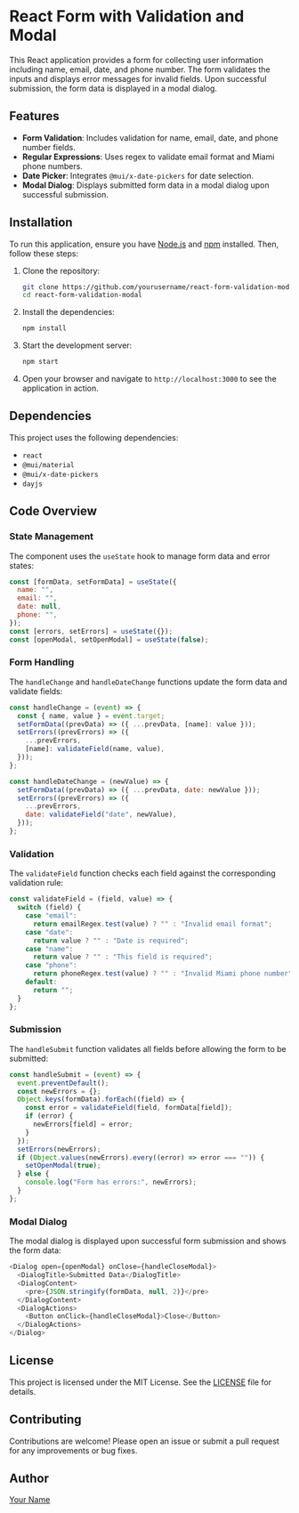 # React Form with Validation and Modal

This React application provides a form for collecting user information including name, email, date, and phone number. The form validates the inputs and displays error messages for invalid fields. Upon successful submission, the form data is displayed in a modal dialog.

## Features

- **Form Validation**: Includes validation for name, email, date, and phone number fields.
- **Regular Expressions**: Uses regex to validate email format and Miami phone numbers.
- **Date Picker**: Integrates `@mui/x-date-pickers` for date selection.
- **Modal Dialog**: Displays submitted form data in a modal dialog upon successful submission.

## Installation

To run this application, ensure you have [Node.js](https://nodejs.org/) and [npm](https://www.npmjs.com/) installed. Then, follow these steps:

1. Clone the repository:
    ```sh
    git clone https://github.com/yourusername/react-form-validation-modal.git
    cd react-form-validation-modal
    ```

2. Install the dependencies:
    ```sh
    npm install
    ```

3. Start the development server:
    ```sh
    npm start
    ```

4. Open your browser and navigate to `http://localhost:3000` to see the application in action.

## Dependencies

This project uses the following dependencies:

- `react`
- `@mui/material`
- `@mui/x-date-pickers`
- `dayjs`

## Code Overview

### State Management

The component uses the `useState` hook to manage form data and error states:

```javascript
const [formData, setFormData] = useState({
  name: "",
  email: "",
  date: null,
  phone: "",
});
const [errors, setErrors] = useState({});
const [openModal, setOpenModal] = useState(false);
```

### Form Handling

The `handleChange` and `handleDateChange` functions update the form data and validate fields:

```javascript
const handleChange = (event) => {
  const { name, value } = event.target;
  setFormData((prevData) => ({ ...prevData, [name]: value }));
  setErrors((prevErrors) => ({
    ...prevErrors,
    [name]: validateField(name, value),
  }));
};

const handleDateChange = (newValue) => {
  setFormData((prevData) => ({ ...prevData, date: newValue }));
  setErrors((prevErrors) => ({
    ...prevErrors,
    date: validateField("date", newValue),
  }));
};
```

### Validation

The `validateField` function checks each field against the corresponding validation rule:

```javascript
const validateField = (field, value) => {
  switch (field) {
    case "email":
      return emailRegex.test(value) ? "" : "Invalid email format";
    case "date":
      return value ? "" : "Date is required";
    case "name":
      return value ? "" : "This field is required";
    case "phone":
      return phoneRegex.test(value) ? "" : "Invalid Miami phone number";
    default:
      return "";
  }
};
```

### Submission

The `handleSubmit` function validates all fields before allowing the form to be submitted:

```javascript
const handleSubmit = (event) => {
  event.preventDefault();
  const newErrors = {};
  Object.keys(formData).forEach((field) => {
    const error = validateField(field, formData[field]);
    if (error) {
      newErrors[field] = error;
    }
  });
  setErrors(newErrors);
  if (Object.values(newErrors).every((error) => error === "")) {
    setOpenModal(true);
  } else {
    console.log("Form has errors:", newErrors);
  }
};
```

### Modal Dialog

The modal dialog is displayed upon successful form submission and shows the form data:

```javascript
<Dialog open={openModal} onClose={handleCloseModal}>
  <DialogTitle>Submitted Data</DialogTitle>
  <DialogContent>
    <pre>{JSON.stringify(formData, null, 2)}</pre>
  </DialogContent>
  <DialogActions>
    <Button onClick={handleCloseModal}>Close</Button>
  </DialogActions>
</Dialog>
```

## License

This project is licensed under the MIT License. See the [LICENSE](LICENSE) file for details.

## Contributing

Contributions are welcome! Please open an issue or submit a pull request for any improvements or bug fixes.

## Author

[Your Name](https://github.com/yourusername)
